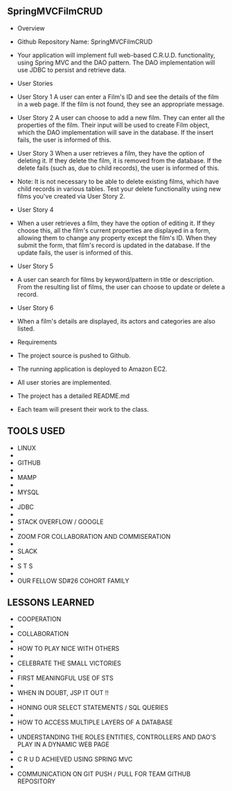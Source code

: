 ## SpringMVCFilmCRUD

- Overview
- Github Repository Name: SpringMVCFilmCRUD

- Your application will implement full web-based C.R.U.D. functionality, using Spring MVC and the DAO pattern. The DAO implementation will use JDBC to persist and retrieve data.

- User Stories
- User Story 1
A user can enter a Film's ID and see the details of the film in a web page. If the film is not found, they see an appropriate message.

- User Story 2
A user can choose to add a new film. They can enter all the properties of the film. Their input will be used to create Film object, which the DAO implementation will save in the database. If the insert fails, the user is informed of this.

- User Story 3
When a user retrieves a film, they have the option of deleting it. If they delete the film, it is removed from the database. If the delete fails (such as, due to child records), the user is informed of this.

- Note: It is not necessary to be able to delete existing films, which have child records in various tables. Test your delete functionality using new films you've created via User Story 2.
- User Story 4
- When a user retrieves a film, they have the option of editing it. If they choose this, all the film's current properties are displayed in a form, allowing them to change any property except the film's ID. When they submit the form, that film's record is updated in the database. If the update fails, the user is informed of this.

- User Story 5
- A user can search for films by keyword/pattern in title or description. From the resulting list of films, the user can choose to update or delete a record.

- User Story 6
- When a film's details are displayed, its actors and categories are also listed.

- Requirements
- The project source is pushed to Github.

- The running application is deployed to Amazon EC2.

- All user stories are implemented.

- The project has a detailed README.md

- Each team will present their work to the class.

## TOOLS USED

- LINUX
-
- GITHUB
-
- MAMP
-
- MYSQL
-
- JDBC
-
- STACK OVERFLOW / GOOGLE
-
- ZOOM FOR COLLABORATION AND COMMISERATION
-
- SLACK
-
- S T S
-
- OUR FELLOW SD#26 COHORT FAMILY

## LESSONS LEARNED

- COOPERATION
-
- COLLABORATION
-
- HOW TO PLAY NICE WITH OTHERS
-
- CELEBRATE THE SMALL VICTORIES
-
- FIRST MEANINGFUL USE OF STS
-
- WHEN IN DOUBT, JSP IT OUT !!
-
- HONING OUR SELECT STATEMENTS / SQL QUERIES
-
- HOW TO ACCESS MULTIPLE LAYERS OF A DATABASE
-
- UNDERSTANDING THE ROLES ENTITIES, CONTROLLERS AND DAO'S PLAY IN A DYNAMIC WEB PAGE
-
- C R U D ACHIEVED USING SPRING MVC
-
- COMMUNICATION ON GIT PUSH / PULL FOR TEAM GITHUB REPOSITORY
